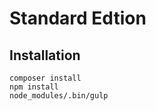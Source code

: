 Standard Edtion
===============


Installation
------------

```
composer install
npm install
node_modules/.bin/gulp
```